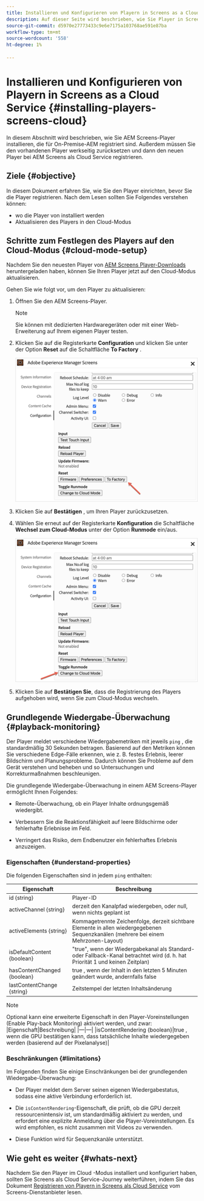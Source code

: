 ```yaml
---
title: Installieren und Konfigurieren von Playern in Screens as a Cloud Service
description: Auf dieser Seite wird beschrieben, wie Sie Player in Screens as a Cloud Service installieren und konfigurieren.
source-git-commit: d5970e27773433c9e6e7175a103768ae591e87ba
workflow-type: tm+mt
source-wordcount: '558'
ht-degree: 1%

---
```



# Installieren und Konfigurieren von Playern in Screens as a Cloud Service {#installing-players-screens-cloud}

In diesem Abschnitt wird beschrieben, wie Sie AEM Screens-Player installieren, die für On-Premise-AEM registriert sind. Außerdem müssen Sie den vorhandenen Player werkseitig zurücksetzen und dann den neuen Player bei AEM Screens als Cloud Service registrieren.

## Ziele {#objective}

In diesem Dokument erfahren Sie, wie Sie den Player einrichten, bevor Sie die Player registrieren. Nach dem Lesen sollten Sie Folgendes verstehen können:

* wo die Player von installiert werden
* Aktualisieren des Players in den Cloud-Modus

## Schritte zum Festlegen des Players auf den Cloud-Modus {#cloud-mode-setup}

Nachdem Sie den neuesten Player von [AEM Screens Player-Downloads](https://download.macromedia.com/screens/) heruntergeladen haben, können Sie Ihren Player jetzt auf den Cloud-Modus aktualisieren.

Gehen Sie wie folgt vor, um den Player zu aktualisieren:

1. Öffnen Sie den AEM Screens-Player.

   >[!NOTE]
   >Sie können mit dedizierten Hardwaregeräten oder mit einer Web-Erweiterung auf Ihrem eigenen Player testen.

1. Klicken Sie auf die Registerkarte **Configuration** und klicken Sie unter der Option **Reset** auf die Schaltfläche **To Factory** .

   ![Bild](/help/screens-cloud/assets/player/installplayer-2.png)

1. Klicken Sie auf **Bestätigen** , um Ihren Player zurückzusetzen.

1. Wählen Sie erneut auf der Registerkarte **Konfiguration** die Schaltfläche **Wechsel zum Cloud-Modus** unter der Option **Runmode** ein/aus.

   ![Bild](/help/screens-cloud/assets/player/installplayer-1.png)

1. Klicken Sie auf **Bestätigen Sie**, dass die Registrierung des Players aufgehoben wird, wenn Sie zum Cloud-Modus wechseln.

## Grundlegende Wiedergabe-Überwachung {#playback-monitoring}

Der Player meldet verschiedene Wiedergabemetriken mit jeweils `ping` , die standardmäßig 30 Sekunden betragen. Basierend auf den Metriken können Sie verschiedene Edge-Fälle erkennen, wie z. B. festes Erlebnis, leerer Bildschirm und Planungsprobleme. Dadurch können Sie Probleme auf dem Gerät verstehen und beheben und so Untersuchungen und Korrekturmaßnahmen beschleunigen.

Die grundlegende Wiedergabe-Überwachung in einem AEM Screens-Player ermöglicht Ihnen Folgendes:

* Remote-Überwachung, ob ein Player Inhalte ordnungsgemäß wiedergibt.

* Verbessern Sie die Reaktionsfähigkeit auf leere Bildschirme oder fehlerhafte Erlebnisse im Feld.

* Verringert das Risiko, dem Endbenutzer ein fehlerhaftes Erlebnis anzuzeigen.

### Eigenschaften {#understand-properties}

Die folgenden Eigenschaften sind in jedem `ping` enthalten:

| Eigenschaft | Beschreibung |
|---|---|
| id {string} | Player-ID |
| activeChannel {string} | derzeit den Kanalpfad wiedergeben, oder null, wenn nichts geplant ist |
| activeElements {string} | Kommagetrennte Zeichenfolge, derzeit sichtbare Elemente in allen wiedergegebenen Sequenzkanälen (mehrere bei einem Mehrzonen-Layout) |
| isDefaultContent {boolean} | &quot;true&quot;, wenn der Wiedergabekanal als Standard- oder Fallback-Kanal betrachtet wird (d. h. hat Priorität 1 und keinen Zeitplan) |
| hasContentChanged {boolean} | true , wenn der Inhalt in den letzten 5 Minuten geändert wurde, andernfalls false |
| lastContentChange {string} | Zeitstempel der letzten Inhaltsänderung |

>[!NOTE]
>Optional kann eine erweiterte Eigenschaft in den Player-Voreinstellungen (Enable Play-back Monitoring) aktiviert werden, und zwar:
>|Eigenschaft|Beschreibung|
>|—|—|
>|isContentRendering {boolean}|true , wenn die GPU bestätigen kann, dass tatsächliche Inhalte wiedergegeben werden (basierend auf der Pixelanalyse)|

### Beschränkungen {#limitations}

Im Folgenden finden Sie einige Einschränkungen bei der grundlegenden Wiedergabe-Überwachung:

* Der Player meldet dem Server seinen eigenen Wiedergabestatus, sodass eine aktive Verbindung erforderlich ist.

* Die `isContentRendering`-Eigenschaft, die prüft, ob die GPU derzeit ressourcenintensiv ist, um standardmäßig aktiviert zu werden, und erfordert eine explizite Anmeldung über die Player-Voreinstellungen. Es wird empfohlen, es nicht zusammen mit Videos zu verwenden.

* Diese Funktion wird für Sequenzkanäle unterstützt.

## Wie geht es weiter {#whats-next}

Nachdem Sie den Player im Cloud -Modus installiert und konfiguriert haben, sollten Sie Screens als Cloud Service-Journey weiterführen, indem Sie das Dokument [Registrieren von Playern in Screens als Cloud Service](/help/screens-cloud/managing-players-registration/registering-players-screens-cloud.md) vom Screens-Dienstanbieter lesen.
